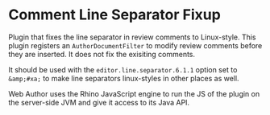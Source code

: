 Comment Line Separator Fixup
============================

Plugin that fixes the line separator in review comments to Linux-style. This plugin registers an `AuthorDocumentFilter` to modify review comments before they are inserted. It does not fix the exisiting comments. 

It should be used with the `editor.line.separator.6.1.1` option set to `&amp;#xa;` to make line separators linux-styles in other places as well.

Web Author uses the Rhino JavaScript engine to run the JS of the plugin on the server-side JVM and give it access to its Java API.

